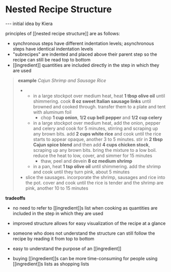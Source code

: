 # Nested Recipe Structure

--- initial idea by Kiera

principles of [[nested recipe structure]] are as follows:

- synchronous steps have different indentation levels; asynchronous steps have identical indentation levels
- "subrecipes" are indented and placed above their parent step so the recipe can still be read top to bottom
- [[ingredient]] quantities are included directly in the step in which they are used

> **example** _Cajun Shrimp and Sausage Rice_
>
> - - in a large stockpot over medium heat, heat **1 tbsp olive oil** until shimmering. cook **8 oz sweet Italian sausage links** until browned and cooked through. transfer them to a plate and tent with aluminum foil
>     - chop **1 cup onion**, **1/2 cup bell pepper** and **1/2 cup celery**
>   - in a large stockpot over medium heat, add the onion, pepper and celery and cook for 5 minutes, stirring and scraping up any brown bits. add **2 cups white rice** and cook until the rice starts to appear opaque, another 3 to 5 minutes.
>     stir in **2 tbsp Cajun spice blend** and then add **4 cups chicken stock**, scraping up any brown bits. bring the mixture to a low boil. reduce the heat to low, cover, and simmer for 15 minutes
>     - thaw, peel and devein **8 oz medium shrimp**
>   - in a pan, heat **1 tsp olive oil** until shimmering. add the shrimp and cook until they turn pink, about 5 minutes
> - slice the sausages. incorporate the shrimp, sausages and rice into the pot. cover and cook until the rice is tender and the shrimp are pink, another 10 to 15 minutes

**tradeoffs**

- no need to refer to [[ingredient]]s list when cooking as quantities are included in the step in which they are used
- improved structure allows for easy visualization of the recipe at a glance
- someone who does not understand the structure can still follow the recipe by reading it from top to bottom
- easy to understand the purpose of an [[ingredient]]

- buying [[ingredient]]s can be more time-consuming for people using [[ingredient]]s lists as shopping lists

